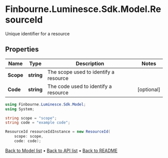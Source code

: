 # Finbourne.Luminesce.Sdk.Model.ResourceId
Unique identifier for a resource

## Properties

Name | Type | Description | Notes
------------ | ------------- | ------------- | -------------
**Scope** | **string** | The scope used to identify a resource | 
**Code** | **string** | The code used to identify a resource | [optional] 

```csharp
using Finbourne.Luminesce.Sdk.Model;
using System;

string scope = "scope";
string code = "example code";

ResourceId resourceIdInstance = new ResourceId(
    scope: scope,
    code: code);
```

[Back to Model list](../README.md#documentation-for-models) &#8226; [Back to API list](../README.md#documentation-for-api-endpoints) &#8226; [Back to README](../README.md)
